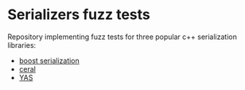 # Serializers fuzz tests

Repository implementing fuzz tests for three popular c++ serialization libraries:
- [boost serialization](https://github.com/boostorg/serialization)
- [ceral](https://github.com/USCiLab/cereal)
- [YAS](https://github.com/niXman/yas)

